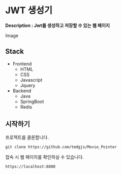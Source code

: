 # JWT 생성기

**Description : Jwt를 생성하고 저장할 수 있는 웹 페이지**



Image





## Stack

- Frontend
  - HTML
  - CSS
  - Javascript
  - Jquery
- Backend
  - Java
  - SpringBoot
  - Redis



## 시작하기

프로젝트를 클론합니다.

```
git clone https://github.com/tmdgjs/Movie_Pointer
```

접속 시 웹 페이지를 확인하실 수 있습니다.

```
https://localhost:8080
```